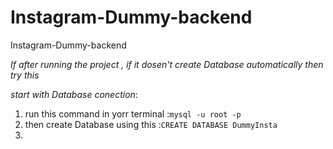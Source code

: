 # Instagram-Dummy-backend
Instagram-Dummy-backend


*If after running the project , if it dosen't create Database automatically then try this* 

*start with Database conection*:

1. run this command in yorr terminal :```mysql -u root -p```
2. then create Database  using this :```CREATE DATABASE DummyInsta```
3. 